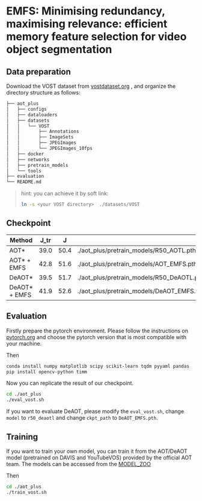 # EMFS: Minimising redundancy, maximising relevance: efficient memory feature selection for video object segmentation


## Data preparation

Download the VOST dataset from [vostdataset.org](https://www.vostdataset.org/) , and organize the directory structure as follows:

```bash
├── aot_plus
│   ├── configs
│   ├── dataloaders
│   ├── datasets
│   │   └── VOST
│   │       ├── Annotations
│   │       ├── ImageSets
│   │       ├── JPEGImages
│   │       └── JPEGImages_10fps
│   ├── docker
│   ├── networks
│   ├── pretrain_models
│   └── tools
├── evaluation
└── README.md
```

> hint: you can achieve it by soft link:
> ```bash
> ln -s <your VOST directory>  ./datasets/VOST
> ```

## Checkpoint

| Method            |        J_tr        |        J      |                                  |
| ----------------- | ------------------ | ------------- | -------------------------------- |
| AOT*              | 39.0               | 50.4          | ./aot_plus/pretrain_models/R50_AOTL.pth |
| AOT* + EMFS       | 42.8               | 51.6          | ./aot_plus/pretrain_models/AOT_EMFS.pth  |
| DeAOT*            | 39.5               | 51.7          | ./aot_plus/pretrain_models/R50_DeAOTL.pth   |
| DeAOT* + EMFS     | 41.9               | 52.6          | ./aot_plus/pretrain_models/DeAOT_EMFS.pth |


## Evaluation

Firstly prepare the pytorch environment. Please follow the instructions on [pytorch.org](https://pytorch.org/) and choose the pytorch version that is most compatible with your machine.

Then
```bash
conda install numpy matplotlib scipy scikit-learn tqdm pyyaml pandas
pip install opencv-python timm
```

Now you can replicate the result of our checkpoint.
```bash
cd ./aot_plus
./eval_vost.sh
```

If you want to evaluate DeAOT, please modify the `eval_vost.sh`, change `model` to `r50_deaotl` and change `ckpt_path` to `DeAOT_EMFS.pth`.

## Training

If you want to train your own model, you can train it from the AOT/DeAOT model (pretrained on DAVIS and YouTubeVOS) provided by the official AOT team. The models can be accessed from the [MODEL_ZOO](https://github.com/yoxu515/aot-benchmark/blob/main/MODEL_ZOO.md)


Then
```bash
cd ./aot_plus
./train_vost.sh
```
